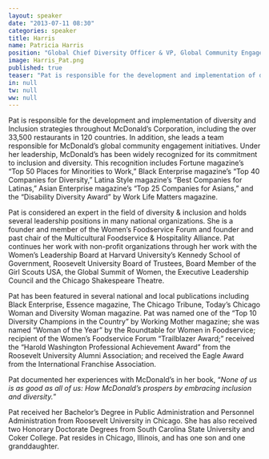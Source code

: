 ```yaml
---
layout: speaker
date: "2013-07-11 08:30"
categories: speaker
title: Harris
name: Patricia Harris
position: "Global Chief Diversity Officer & VP, Global Community Engagement"
image: Harris_Pat.png
published: true
teaser: "Pat is responsible for the development and implementation of diversity and Inclusion strategies throughout McDonald’s Corporation, including the over 33,500 restaurants in 120 countries"
in: null
tw: null
ww: null
---
```

Pat is responsible for the development and implementation of diversity and Inclusion strategies throughout McDonald’s Corporation, including the over 33,500 restaurants in 120 countries. In addition, she leads a team responsible for McDonald’s global community engagement initiatives. Under her leadership, McDonald’s has been widely recognized for its commitment to inclusion and diversity. This recognition includes Fortune magazine’s “Top 50 Places for Minorities to Work,” Black Enterprise magazine’s “Top 40 Companies for Diversity,” Latina Style magazine’s “Best Companies for Latinas,” Asian Enterprise magazine’s “Top 25 Companies for Asians,” and the “Disability Diversity Award” by Work Life Matters magazine.  

Pat is considered an expert in the field of diversity & inclusion and holds several leadership positions in many national organizations. She is a founder and member of the Women’s Foodservice Forum and founder and past chair of the Multicultural Foodservice & Hospitality Alliance. Pat continues her work with non-profit organizations through her work with the Women’s Leadership Board at Harvard University’s Kennedy School of Government, Roosevelt University Board of Trustees, Board Member of the Girl Scouts USA, the Global Summit of Women, the Executive Leadership Council and the Chicago Shakespeare Theatre.

Pat has been featured in several national and local publications including Black Enterprise, Essence magazine, The Chicago Tribune, Today’s Chicago Woman and Diversity Woman magazine. Pat was named one of the “Top 10 Diversity Champions in the Country” by Working Mother magazine; she was named “Woman of the Year” by the Roundtable for Women in Foodservice; recipient of the Women’s Foodservice Forum “Trailblazer Award;” received the “Harold Washington Professional Achievement Award” from the Roosevelt University Alumni Association; and received the Eagle Award from the International Franchise Association.

Pat documented her experiences with McDonald’s in her book, “_None of us is as good as all of us: How McDonald’s prospers by embracing inclusion and diversity._” 

Pat received her Bachelor’s Degree in Public Administration and Personnel Administration from Roosevelt University in Chicago. She has also received two Honorary Doctorate Degrees from South Carolina State University and Coker College. Pat resides in Chicago, Illinois, and has one son and one granddaughter. 